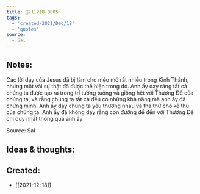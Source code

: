 ```yaml
---
title: 💬211218-0005
tags:
  - 'created/2021/Dec/18'
  - 'quotes'
source:
  - Sal
---
```


## Notes:
Các lời dạy của Jesus đã bị làm cho méo mó rất nhiều trong Kinh Thánh, nhưng một vài sự thật đã được thể hiện trong đó. Anh ấy dạy rằng tất cả chúng ta được tạo ra trong trí tưởng tưởng và giống hệt với Thượng Đế của chúng ta, và rằng chúng ta tất cả đều có những khả năng mà anh ấy đã chứng minh. Anh ấy dạy chúng ta yêu thương nhau và tha thứ cho kẻ thù của chúng ta. Anh ấy đã không dạy rằng con đường để đến với Thượng Đế chỉ duy nhất thông qua anh ấy

Source: Sal

## Ideas & thoughts:
## Created:
- [[2021-12-18]]
